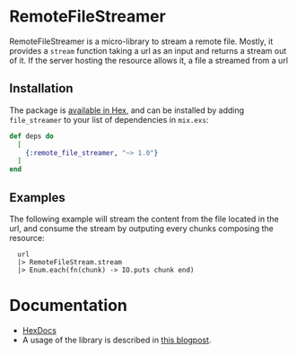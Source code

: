 # RemoteFileStreamer

RemoteFileStreamer is a micro-library to stream a remote file.
Mostly, it provides a `stream` function taking a url as an input and returns a stream out of it.
If the server hosting the resource allows it, a file a streamed from a url

## Installation

The package is [available in Hex](https://hex.pm/packages/remote_file_streamer), and can be installed
by adding `file_streamer` to your list of dependencies in `mix.exs`:

```elixir
def deps do
  [
    {:remote_file_streamer, "~> 1.0"}
  ]
end
```

## Examples

The following example will stream the content from the file located in the url, and consume the stream by outputing every chunks composing the resource:

```
  url
  |> RemoteFileStream.stream
  |> Enum.each(fn(chunk) -> IO.puts chunk end)
```  

# Documentation
- [HexDocs](https://hexdocs.pm/remote_file_streamer/0.1.0/api-reference.html)
- A usage of the library is described in [this blogpost](http://labs.civilcode.io/elixir/2018/05/03/stream-files.html).
